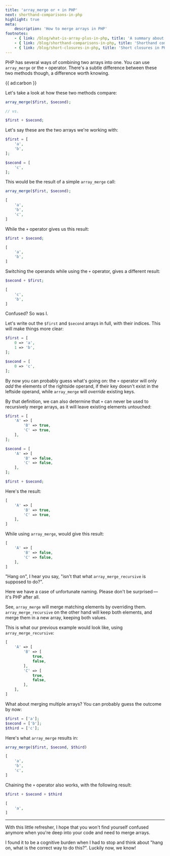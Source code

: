 ```yaml
---
title: 'array_merge or + in PHP'
next: shorthand-comparisons-in-php
highlight: true
meta:
    description: 'How to merge arrays in PHP'
footnotes:
    - { link: /blog/what-is-array-plus-in-php, title: 'A summary about array + array in PHP' }
    - { link: /blog/shorthand-comparisons-in-php, title: 'Shorthand comparisons in PHP' }
    - { link: /blog/short-closures-in-php, title: 'Short closures in PHP 7.4' }
---
```


PHP has several ways of combining two arrays into one. You can use `array_merge` or the `+` operator.
There's a subtle difference between these two methods though, a difference worth knowing.

{{ ad:carbon }}

Let's take a look at how these two methods compare:

```php
array_merge($first, $second);

// vs.

$first + $second;
```

Let's say these are the two arrays we're working with:

```php
$first = [
    'a',
    'b',
];

$second = [
    'c',
];
```

This would be the result of a simple `array_merge` call:

```php
array_merge($first, $second);

[
    'a',
    'b',
    'c',
]
```

While the `+` operator gives us this result:

```php
$first + $second;

[
    'a',
    'b',
]
```

Switching the operands while using the `+` operator, gives a different result:

```php
$second + $first;

[
    'c',
    'b',
]
```

Confused? So was I.

Let's write out the `$first` and `$second` arrays in full, with their indices. 
This will make things more clear:

```php
$first = [
    0 => 'a',
    1 => 'b',
];

$second = [
    0 => 'c',
];
```

By now you can probably guess what's going on: 
the `+` operator will only *add* the elements of the rightside operand, if their key
doesn't exist in the leftside operand, while `array_merge` will *override* existing keys.

By that definition, we can also determine that `+` can never be used to recursively merge arrays, 
as it will leave existing elements untouched:

```php
$first = [
    'A' => [
        'B' => true,
        'C' => true,
    ],
];

$second = [
    'A' => [
        'B' => false,
        'C' => false,
    ],
];

$first + $second;
```

Here's the result:

```php
[
    'A' => [
        'B' => true,
        'C' => true,
    ],
]
```

While using `array_merge`, would give this result:

```php
[
    'A' => [
        'B' => false,
        'C' => false,
    ],
]
```

"Hang on", I hear you say, "isn't that what `array_merge_recursive` is supposed to do?".

Here we have a case of unfortunate naming. 
Please don't be surprised&thinsp;—&thinsp;it's PHP after all.

See, `array_merge` will merge matching elements by overriding them.
`array_merge_recursive` on the other hand will keep both elements, and merge them in a new array, keeping both values.

This is what our previous example would look like, using `array_merge_recursive`:

```php
[
    'A' => [
        'B' => [
            true,
            false,
        ],
        'C' => [
            true,
            false,
        ],
    ],
]
```

What about merging multiple arrays? 
You can probably guess the outcome by now:

```php
$first = ['a'];
$second = ['b'];
$third = ['c'];
```

Here's what `array_merge` results in:

```php
array_merge($first, $second, $third)
```

```php
[
    'a',
    'b',
    'c',
]
```

Chaining the `+` operator also works, with the following result:

```php
$first + $second + $third
```

```php
[
    'a',
]
```

---

With this little refresher, 
I hope that you won't find yourself confused anymore when you're deep into your code and need to merge arrays.

I found it to be a cognitive burden when I had to stop and think about "hang on, what is the correct way to do this?".
Luckily now, we know!
